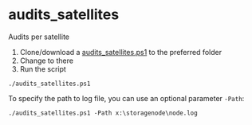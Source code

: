 # audits_satellites
Audits per satellite

1. Clone/download a [audits_satellites.ps1](audits_satellites.ps1) to the preferred folder
2. Change to there
3. Run the script
```
./audits_satellites.ps1
```

To specify the path to log file, you can use an optional parameter `-Path`:
```
./audits_satellites.ps1 -Path x:\storagenode\node.log
```
